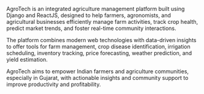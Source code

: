 AgroTech is an integrated agriculture management platform built using Django and ReactJS, designed to help farmers, agronomists, and agricultural businesses efficiently manage farm activities, track crop health, predict market trends, and foster real-time community interactions.

The platform combines modern web technologies with data-driven insights to offer tools for farm management, crop disease identification, irrigation scheduling, inventory tracking, price forecasting, weather prediction, and yield estimation.

AgroTech aims to empower Indian farmers and agriculture communities, especially in Gujarat, with actionable insights and community support to improve productivity and profitability.
